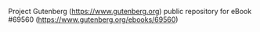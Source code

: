 Project Gutenberg (https://www.gutenberg.org) public repository for
eBook #69560 (https://www.gutenberg.org/ebooks/69560)
